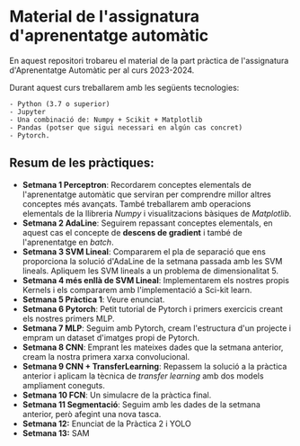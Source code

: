 # Material de l'assignatura d'aprenentatge automàtic

En aquest repositori trobareu el material de la part pràctica de l'assignatura
d'Aprenentatge Automàtic per al curs 2023-2024.

Durant aquest curs treballarem amb les següents tecnologies:

    - Python (3.7 o superior)
    - Jupyter
    - Una combinació de: Numpy + Scikit + Matplotlib
    - Pandas (potser que sigui necessari en algún cas concret)
    - Pytorch.

## Resum de les pràctiques:

- **Setmana 1 Perceptron**: Recordarem conceptes elementals de l'aprenentatge automàtic que serviran per comprendre millor altres conceptes més avançats. També treballarem amb operacions elementals de la llibreria _Numpy_ i visualitzacions bàsiques de _Matplotlib_.
- **Setmana 2 AdaLine**: Seguirem repassant conceptes elementals, en aquest cas el concepte de **descens de gradient** i també de l'aprenentatge en _batch_.
- **Setmana 3 SVM Lineal**: Compararem el pla de separació que ens proporciona la solució d'AdaLine de la setmana passada amb les SVM lineals. Apliquem les SVM lineals a un problema de dimensionalitat 5.
- **Setmana 4 més enllà de SVM Lineal**: Implementarem els nostres propis Kernels i els compararem amb l'implementació a Sci-kit learn.
- **Setmana 5 Pràctica 1**: Veure enunciat.
- **Setmana 6 Pytorch**: Petit tutorial de Pytorch i primers exercicis creant els nostres primers MLP.
- **Setmana 7 MLP**: Seguim amb Pytorch, cream l'estructura d'un projecte i empram un dataset d'imatges propi de Pytorch.
- **Setmana 8 CNN**: Emprant les mateixes dades que la setmana anterior, cream la nostra primera xarxa convolucional.
- **Setmana 9 CNN + TransferLearning**: Repassem la solució a la pràctica anterior i aplicam la tècnica de _transfer learning_ amb dos models ampliament coneguts.
- **Setmana 10 FCN**: Un simulacre de la pràctica final.
- **Setmana 11 Segmentació**: Seguim amb les dades de la setmana anterior, però afegint una nova tasca.
- **Setmana 12:** Enunciat de la Pràctica 2 i YOLO
- **Setmana 13:** SAM